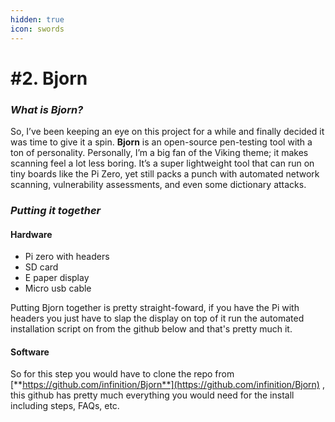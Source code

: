 ```yaml
---
hidden: true
icon: swords
---
```


# #2. Bjorn

### _What is Bjorn?_

So, I’ve been keeping an eye on this project for a while and finally decided it was time to give it a spin. **Bjorn** is an open-source pen-testing tool with a ton of personality. Personally, I’m a big fan of the Viking theme; it makes scanning feel a lot less boring. It’s a super lightweight tool that can run on tiny boards like the Pi Zero, yet still packs a punch with automated network scanning, vulnerability assessments, and even some dictionary attacks.



### _Putting it together_

#### Hardware

* Pi zero with headers
* SD card&#x20;
* E paper display
* Micro usb cable&#x20;

Putting Bjorn together is pretty straight-foward, if you have the Pi with headers you just have to slap the display on top of it run the automated installation script on from the github below and that's pretty much it.



#### Software&#x20;

So for this step you would have to clone the repo from [**https://github.com/infinition/Bjorn**](https://github.com/infinition/Bjorn) , this github has pretty much everything  you would need for the install including steps, FAQs, etc.



&#x20;











###

